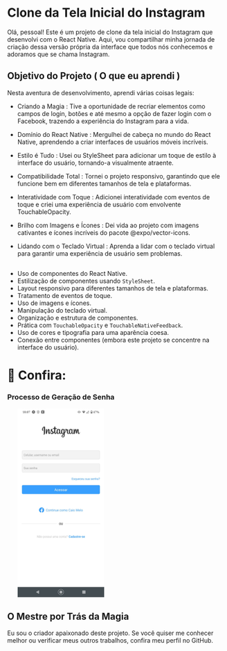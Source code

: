 # Clone da Tela Inicial do Instagram

Olá, pessoal! Este é um projeto de clone da tela inicial do Instagram que desenvolvi com o React Native. Aqui, vou compartilhar minha jornada de criação dessa versão própria da interface que todos nós conhecemos e adoramos que se chama Instagram.

## Objetivo do Projeto ( O que eu aprendi ) 

Nesta aventura de desenvolvimento, aprendi várias coisas legais:

- Criando a Magia : Tive a oportunidade de recriar elementos como campos de login, botões e até mesmo a opção de fazer login com o Facebook, trazendo a experiência do Instagram para a vida.

- Domínio do React Native : Mergulhei de cabeça no mundo do React Native, aprendendo a criar interfaces de usuários móveis incríveis.

- Estilo é Tudo : Usei ou StyleSheet para adicionar um toque de estilo à interface do usuário, tornando-a visualmente atraente.

- Compatibilidade Total : Tornei o projeto responsivo, garantindo que ele funcione bem em diferentes tamanhos de tela e plataformas.

- Interatividade com Toque : Adicionei interatividade com eventos de toque e criei uma experiência de usuário com envolvente TouchableOpacity.

- Brilho com Imagens e Ícones : Dei vida ao projeto com imagens cativantes e ícones incríveis do pacote @expo/vector-icons.

- Lidando com o Teclado Virtual : Aprenda a lidar com o teclado virtual para garantir uma experiência de usuário sem problemas.
##
 - Uso de componentes do React Native.
 - Estilização de componentes usando `StyleSheet`.
 - Layout responsivo para diferentes tamanhos de tela e plataformas.
 - Tratamento de eventos de toque.
 - Uso de imagens e ícones.
 - Manipulação do teclado virtual.
 - Organização e estrutura de componentes.
 - Prática com `TouchableOpacity` e `TouchableNativeFeedback`.
 - Uso de cores e tipografia para uma aparência coesa.
 - Conexão entre componentes (embora este projeto se concentre na interface do usuário).

# 👥 Confira:

### Processo de Geração de Senha

<ul style="list-style-type:none; display:flex; justify-content:space-between;">
  <li>
    <img src="./assets/resultado.jpg" alt="Tela 1" width="200" />
  </li>
</ul>

## O Mestre por Trás da Magia

Eu sou o criador apaixonado deste projeto. Se você quiser me conhecer melhor ou verificar meus outros trabalhos, confira meu perfil no GitHub.
